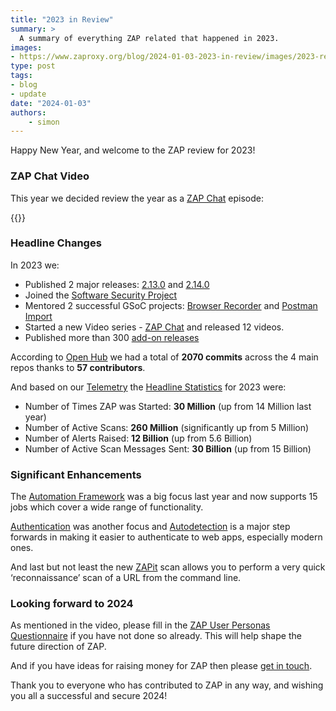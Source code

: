```yaml
---
title: "2023 in Review"
summary: >
  A summary of everything ZAP related that happened in 2023.
images:
- https://www.zaproxy.org/blog/2024-01-03-2023-in-review/images/2023-review.png
type: post
tags:
- blog
- update
date: "2024-01-03"
authors: 
    - simon
---
```


Happy New Year, and welcome to the ZAP review for 2023!

### ZAP Chat Video

This year we decided review the year as a [ZAP Chat](/zap-chat/) episode: 

{{<youtube uuid="VPVuxftv99A">}}

### Headline Changes
In 2023 we:
* Published 2 major releases: [2.13.0](/blog/2023-07-12-zap-2.13.0/) and [2.14.0](/blog/2023-10-12-zap-2-14-0/)
* Joined the [Software Security Project](/blog/2023-08-01-zap-is-joining-the-software-security-project/)
* Mentored 2 successful GSoC projects: [Browser Recorder](/blog/2023-09-11-browser-recorder/) and [Postman Import](/blog/2023-09-25-postman-add-on/)
* Started a new Video series - [ZAP Chat](/zap-chat/) and released 12 videos.
* Published more than 300 [add-on releases](https://github.com/zaproxy/zap-extensions/releases)

According to [Open Hub](https://www.openhub.net/p/zaproxy/) 
we had a total of __2070 commits__ across the 4 main repos thanks to __57 contributors__.

And based on our [Telemetry](/faq/what-calls-home-does-zap-make/#telemetry) the 
[Headline Statistics](/docs/statistics/) for 2023 were:
* Number of Times ZAP was Started: __30 Million__ (up from 14 Million last year)
* Number of Active Scans: __260 Million__ (significantly up from 5 Million)
* Number of Alerts Raised: __12 Billion__ (up from 5.6 Billion)
* Number of Active Scan Messages Sent: __30 Billion__ (up from 15 Billion)

### Significant Enhancements

The [Automation Framework](/docs/automate/automation-framework/) was a big focus last year and now supports 15 jobs which cover a wide range of functionality.

[Authentication](/docs/authentication/) was another focus and [Autodetection](/docs/authentication/auto-detection/) is a major step forwards in making it easier to authenticate to web apps, especially modern ones.

And last but not least the new [ZAPit](/docs/authentication/auto-detection/) scan allows you to perform a very quick ‘reconnaissance’ scan of a URL from the command line.

### Looking forward to 2024

As mentioned in the video, please fill in the [ZAP User Personas Questionnaire](https://docs.google.com/forms/d/e/1FAIpQLScOW2Evb7Sj9dbj6Gw19TG3k49BJU5amgBDcRkeyL9qg13m-w/viewform) if you have not done so already.
This will help shape the future direction of ZAP.

And if you have ideas for raising money for ZAP then please [get in touch](mailto:zaproxy-admin@googlegroups.com).

Thank you to everyone who has contributed to ZAP in any way, and wishing you all a successful and secure 2024!
